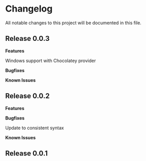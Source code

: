# Changelog

All notable changes to this project will be documented in this file.

## Release 0.0.3

**Features**

Windows support with Chocolatey provider

**Bugfixes**

**Known Issues**
## Release 0.0.2
**Features**

**Bugfixes**

Update to consistent syntax

**Known Issues**

## Release 0.0.1
